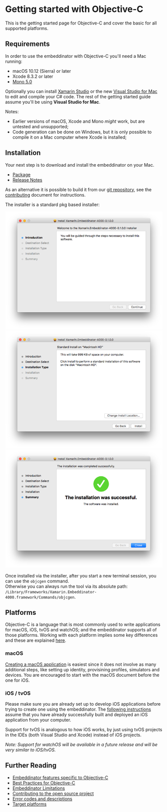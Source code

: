 # Getting started with Objective-C

This is the getting started page for Objective-C and cover the basic for all supported platforms.


## Requirements

In order to use the embeddinator with Objective-C you'll need a Mac running:

* macOS 10.12 (Sierra) or later
* Xcode 8.3.2 or later
* [Mono 5.0](http://www.mono-project.com/download/)

Optionally you can install [Xamarin Studio](https://developer.xamarin.com/guides/cross-platform/xamarin-studio/) or the new [Visual Studio for Mac](https://www.visualstudio.com/vs/visual-studio-mac/) to edit and compile your C# code. The rest of the getting started guide assume you'll be using **Visual Studio for Mac**.


Notes:

* Earlier versions of macOS, Xcode and Mono _might_ work, but are untested and unsupported;
* Code generation can be done on Windows, but it is only possible to compile it on a Mac computer where Xcode is installed;


## Installation

Your next step is to download and install the embeddinator on your Mac.

* [Package](dl.xamarin.com/embeddinator/Xamarin.Embeddinator-4000-0.1.0.28.pkg)
* [Release Notes](releases/Embeddinator-4000_0.1.md)

As an alternative it is possible to build it from our [git repository](https://github.com/mono/Embeddinator-4000/tree/objc), see the [contributing](Contributing.md) document for instructions.

The installer is a standard pkg based installer:

![Installer Introduction](Install1.png)
![Installer Install Type](Install2.png)
![Installer Summary](Install3.png)

Once installed via the installer, after you start a new terminal session, you can use the `objcgen` command.  
Otherwise you can always run the tool via its absolute path: `/Library/Frameworks/Xamarin.Embeddinator-4000.framework/Commands/objcgen`.

## Platforms

Objective-C is a language that is most commonly used to write applications for macOS, iOS, tvOS and watchOS; and the embeddinator supports all of those platforms. Working with each platform implies some key differences and these are explained [here](objc-platforms.md).

### macOS

[Creating a macOS application](getting-started-objc-macos.md) is easiest since it does not involve as many additional steps, like setting up identity, provisining profiles, simulators and devices. You are encouraged to start with the macOS document before the one for iOS.

### iOS / tvOS

Please make sure you are already set up to develop iOS applications before trying to create one using the embeddinator. The [following instructions](getting-started-objc-ios.md) assume that you have already successfully built and deployed an iOS application from your computer.

Support for tvOS is analogous to how iOS works, by just using tvOS projects in the IDEs (both Visual Studio and Xcode) instead of iOS projects.

*Note: Support for watchOS will be available in a future release and will be very similar to iOS/tvOS.*


## Further Reading

* [Embeddinator features specific to Objective-C](ObjC.md)
* [Best Practices for Objective-C](BestPracticesObjC.md)
* [Embeddinator Limitations](Limitations.md)
* [Contributing to the open source project](Contributing.md)
* [Error codes and descriptions](errors.md)
* [Target platforms](objc-platforms.md)
